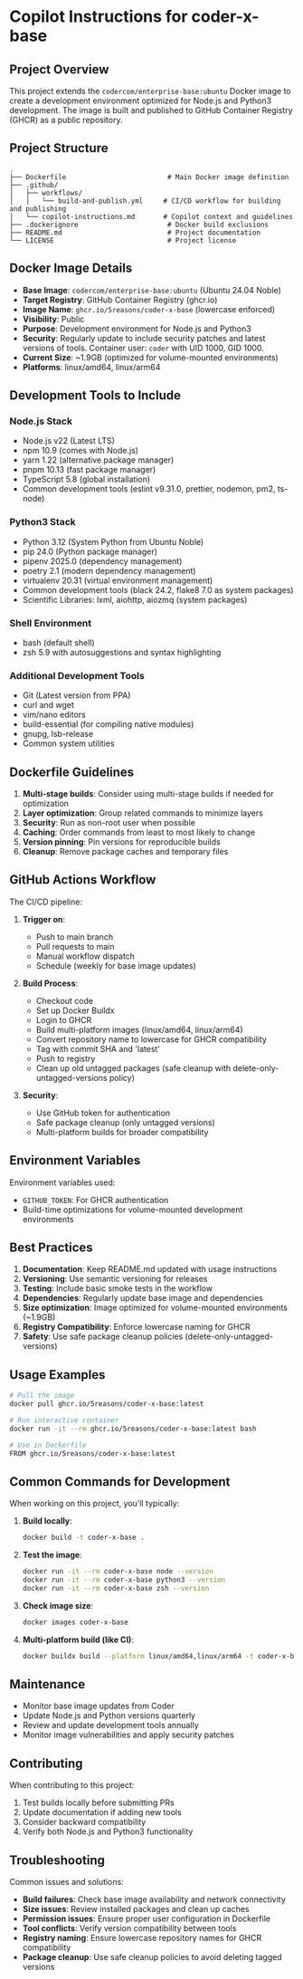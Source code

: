 # Copilot Instructions for coder-x-base

## Project Overview

This project extends the `codercom/enterprise-base:ubuntu` Docker image to create a development environment optimized for Node.js and Python3 development. The image is built and published to GitHub Container Registry (GHCR) as a public repository.

## Project Structure

```
.
├── Dockerfile                         # Main Docker image definition
├── .github/
│   ├── workflows/
│   │   └── build-and-publish.yml     # CI/CD workflow for building and publishing
│   └── copilot-instructions.md       # Copilot context and guidelines
├── .dockerignore                      # Docker build exclusions
├── README.md                          # Project documentation
└── LICENSE                            # Project license
```

## Docker Image Details

- **Base Image**: `codercom/enterprise-base:ubuntu` (Ubuntu 24.04 Noble)
- **Target Registry**: GitHub Container Registry (ghcr.io)
- **Image Name**: `ghcr.io/5reasons/coder-x-base` (lowercase enforced)
- **Visibility**: Public
- **Purpose**: Development environment for Node.js and Python3
- **Security**: Regularly update to include security patches and latest versions of tools. Container user: `coder` with UID 1000, GID 1000.
- **Current Size**: ~1.9GB (optimized for volume-mounted environments)
- **Platforms**: linux/amd64, linux/arm64

## Development Tools to Include

### Node.js Stack
- Node.js v22 (Latest LTS)
- npm 10.9 (comes with Node.js)
- yarn 1.22 (alternative package manager)
- pnpm 10.13 (fast package manager)
- TypeScript 5.8 (global installation)
- Common development tools (eslint v9.31.0, prettier, nodemon, pm2, ts-node)

### Python3 Stack
- Python 3.12 (System Python from Ubuntu Noble)
- pip 24.0 (Python package manager)
- pipenv 2025.0 (dependency management)
- poetry 2.1 (modern dependency management)
- virtualenv 20.31 (virtual environment management)
- Common development tools (black 24.2, flake8 7.0 as system packages)
- Scientific Libraries: lxml, aiohttp, aiozmq (system packages)

### Shell Environment
- bash (default shell)
- zsh 5.9 with autosuggestions and syntax highlighting

### Additional Development Tools
- Git (Latest version from PPA)
- curl and wget
- vim/nano editors
- build-essential (for compiling native modules)
- gnupg, lsb-release
- Common system utilities

## Dockerfile Guidelines

1. **Multi-stage builds**: Consider using multi-stage builds if needed for optimization
2. **Layer optimization**: Group related commands to minimize layers
3. **Security**: Run as non-root user when possible
4. **Caching**: Order commands from least to most likely to change
5. **Version pinning**: Pin versions for reproducible builds
6. **Cleanup**: Remove package caches and temporary files

## GitHub Actions Workflow

The CI/CD pipeline:

1. **Trigger on**:
   - Push to main branch
   - Pull requests to main
   - Manual workflow dispatch
   - Schedule (weekly for base image updates)

2. **Build Process**:
   - Checkout code
   - Set up Docker Buildx
   - Login to GHCR
   - Build multi-platform images (linux/amd64, linux/arm64)
   - Convert repository name to lowercase for GHCR compatibility
   - Tag with commit SHA and 'latest'
   - Push to registry
   - Clean up old untagged packages (safe cleanup with delete-only-untagged-versions policy)

3. **Security**:
   - Use GitHub token for authentication
   - Safe package cleanup (only untagged versions)
   - Multi-platform builds for broader compatibility

## Environment Variables

Environment variables used:
- `GITHUB_TOKEN`: For GHCR authentication
- Build-time optimizations for volume-mounted development environments

## Best Practices

1. **Documentation**: Keep README.md updated with usage instructions
2. **Versioning**: Use semantic versioning for releases
3. **Testing**: Include basic smoke tests in the workflow
4. **Dependencies**: Regularly update base image and dependencies
5. **Size optimization**: Image optimized for volume-mounted environments (~1.9GB)
6. **Registry Compatibility**: Enforce lowercase naming for GHCR
7. **Safety**: Use safe package cleanup policies (delete-only-untagged-versions)

## Usage Examples

```bash
# Pull the image
docker pull ghcr.io/5reasons/coder-x-base:latest

# Run interactive container
docker run -it --rm ghcr.io/5reasons/coder-x-base:latest bash

# Use in Dockerfile
FROM ghcr.io/5reasons/coder-x-base:latest
```

## Common Commands for Development

When working on this project, you'll typically:

1. **Build locally**:
   ```bash
   docker build -t coder-x-base .
   ```

2. **Test the image**:
   ```bash
   docker run -it --rm coder-x-base node --version
   docker run -it --rm coder-x-base python3 --version
   docker run -it --rm coder-x-base zsh --version
   ```

3. **Check image size**:
   ```bash
   docker images coder-x-base
   ```

4. **Multi-platform build (like CI)**:
   ```bash
   docker buildx build --platform linux/amd64,linux/arm64 -t coder-x-base .
   ```

## Maintenance

- Monitor base image updates from Coder
- Update Node.js and Python versions quarterly
- Review and update development tools annually
- Monitor image vulnerabilities and apply security patches

## Contributing

When contributing to this project:
1. Test builds locally before submitting PRs
2. Update documentation if adding new tools
3. Consider backward compatibility
4. Verify both Node.js and Python3 functionality

## Troubleshooting

Common issues and solutions:
- **Build failures**: Check base image availability and network connectivity
- **Size issues**: Review installed packages and clean up caches
- **Permission issues**: Ensure proper user configuration in Dockerfile
- **Tool conflicts**: Verify version compatibility between tools
- **Registry naming**: Ensure lowercase repository names for GHCR compatibility
- **Package cleanup**: Use safe cleanup policies to avoid deleting tagged versions
